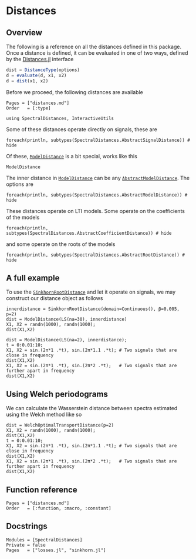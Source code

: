 # Distances

## Overview

The following is a reference on all the distances defined in this package. Once a distance is defined, it can be evaluated in one of two ways, defined by the  [Distances.jl](https://github.com/JuliaStats/Distances.jl) interface
```julia
dist = DistanceType(options)
d = evaluate(d, x1, x2)
d = dist(x1, x2)
```
Before we proceed, the following distances are available
```@index
Pages = ["distances.md"]
Order   = [:type]
```
```@setup dist
using SpectralDistances, InteractiveUtils
```

Some of these distances operate directly on signals, these are
```@example dist
foreach(println, subtypes(SpectralDistances.AbstractSignalDistance)) # hide
```
Of these, [`ModelDistance`](@ref) is a bit special, works like this
```@docs
ModelDistance
```
The inner distance in [`ModelDistance`](@ref) can be any [`AbstractModelDistance`](@ref). The options are
```@example dist
foreach(println, subtypes(SpectralDistances.AbstractModelDistance)) # hide
```
These distances operate on LTI models. Some operate on the coefficients of the models
```@example dist
foreach(println, subtypes(SpectralDistances.AbstractCoefficientDistance)) # hide
```
and some operate on the roots of the models
```@example dist
foreach(println, subtypes(SpectralDistances.AbstractRootDistance)) # hide
```

## A full example
To use the [`SinkhornRootDistance`](@ref) and let it operate on signals, we may construct our distance object as follows
```@repl dist
innerdistance = SinkhornRootDistance(domain=Continuous(), β=0.005, p=2)
dist = ModelDistance(LS(na=30), innerdistance)
X1, X2 = randn(1000), randn(1000);
dist(X1,X2)

dist = ModelDistance(LS(na=2), innerdistance);
t = 0:0.01:10;
X1, X2 = sin.(2π*1 .*t), sin.(2π*1.1 .*t); # Two signals that are close in frequency
dist(X1,X2)
X1, X2 = sin.(2π*1 .*t), sin.(2π*2 .*t);   # Two signals that are further apart in frequency
dist(X1,X2)
```

## Using Welch periodograms
We can calculate the Wasserstein distance between spectra estimated using the Welch method like so
```@repl dist
dist = WelchOptimalTransportDistance(p=2)
X1, X2 = randn(1000), randn(1000);
dist(X1,X2)
t = 0:0.01:10;
X1, X2 = sin.(2π*1 .*t), sin.(2π*1.1 .*t); # Two signals that are close in frequency
dist(X1,X2)
X1, X2 = sin.(2π*1 .*t), sin.(2π*2 .*t);   # Two signals that are further apart in frequency
dist(X1,X2)
```


## Function reference

```@index
Pages = ["distances.md"]
Order   = [:function, :macro, :constant]
```

## Docstrings
```@autodocs
Modules = [SpectralDistances]
Private = false
Pages   = ["losses.jl", "sinkhorn.jl"]
```
